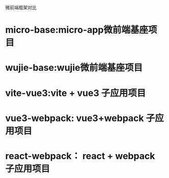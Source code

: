 微前端框架对比


# micro-base:micro-app微前端基座项目
# wujie-base:wujie微前端基座项目
# vite-vue3:vite + vue3 子应用项目
# vue3-webpack: vue3+webpack 子应用项目
# react-webpack： react + webpack 子应用项目